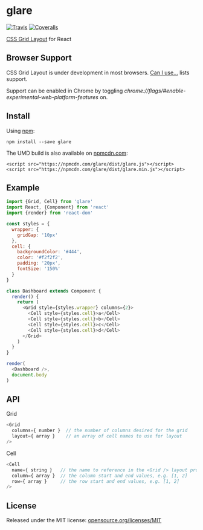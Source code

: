 # glare

[![Travis][travis-badge]][travis] [![Coveralls][coveralls-badge]][coveralls]

[CSS Grid Layout](http://gridbyexample.com/examples/) for React

## Browser Support

CSS Grid Layout is under development in most browsers. [Can I use...](http://caniuse.com/#search=grid) lists support.

Support can be enabled in Chrome by toggling _chrome://flags/#enable-experimental-web-platform-features_ on.

## Install

Using [npm](http://npmjs.com):

```
npm install --save glare
```

The UMD build is also available on [npmcdn.com](http://npmcdn.com):

```
<script src="https://npmcdn.com/glare/dist/glare.js"></script>
<script src="https://npmcdn.com/glare/dist/glare.min.js"></script>
```

## Example

```js
import {Grid, Cell} from 'glare'
import React, {Component} from 'react'
import {render} from 'react-dom'

const styles = {
  wrapper: {
    gridGap: '10px'
  },
  cell: {
    backgroundColor: '#444',
    color: '#f2f2f2',
    padding: '20px',
    fontSize: '150%'
  }
}

class Dashboard extends Component {
  render() {
    return (
      <Grid style={styles.wrapper} columns={2}>
        <Cell style={styles.cell}>a</Cell>
        <Cell style={styles.cell}>b</Cell>
        <Cell style={styles.cell}>c</Cell>
        <Cell style={styles.cell}>d</Cell>
      </Grid>
    )
  }
}

render(
  <Dashboard />,
  document.body
)
```

## API

Grid

```js
<Grid
  columns={ number }  // the number of columns desired for the grid
  layout={ array }    // an array of cell names to use for layout
/>
```

Cell

```js
<Cell
  name={ string }   // the name to reference in the <Grid /> layout prop
  column={ array }  // the column start and end values, e.g. [1, 2]
  row={ array }     // the row start and end values, e.g. [1, 2]
/>
```

## License

Released under the MIT license: [opensource.org/licenses/MIT](http://opensource.org/licenses/MIT)

[travis]: https://travis-ci.org/swirlycheetah/glare
[travis-badge]: https://img.shields.io/travis/swirlycheetah/glare/master.svg?style=flat-square

[coveralls]: https://coveralls.io/github/swirlycheetah/glare
[coveralls-badge]: https://img.shields.io/coveralls/swirlycheetah/glare.svg?style=flat-square
